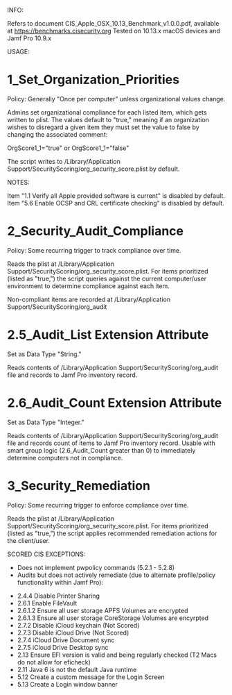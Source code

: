 INFO:

Refers to document CIS_Apple_OSX_10.13_Benchmark_v1.0.0.pdf, available at https://benchmarks.cisecurity.org
Tested on 10.13.x macOS devices and Jamf Pro 10.9.x

USAGE:

# 1_Set_Organization_Priorities

Policy: Generally "Once per computer" unless organizational values change.

Admins set organizational compliance for each listed item, which gets written to plist. The values default to "true," meaning if an organization wishes to disregard a given item they must set the value to false by changing the associated comment:

OrgScore1_1="true" or OrgScore1_1="false"

The script writes to /Library/Application Support/SecurityScoring/org_security_score.plist by default.

NOTES: 

Item "1.1 Verify all Apple provided software is current" is disabled by default.
Item "5.6 Enable OCSP and CRL certificate checking" is disabled by default.

# 2_Security_Audit_Compliance

Policy: Some recurring trigger to track compliance over time.

Reads the plist at /Library/Application Support/SecurityScoring/org_security_score.plist. For items prioritized (listed as "true,") the script queries against the current computer/user environment to determine compliance against each item.

Non-compliant items are recorded at /Library/Application Support/SecurityScoring/org_audit

# 2.5_Audit_List Extension Attribute

Set as Data Type "String."

Reads contents of /Library/Application Support/SecurityScoring/org_audit file and records to Jamf Pro inventory record.

# 2.6_Audit_Count Extension Attribute

Set as Data Type "Integer." 

Reads contents of /Library/Application Support/SecurityScoring/org_audit file and records count of items to Jamf Pro inventory record. Usable with smart group logic (2.6_Audit_Count greater than 0) to immediately determine computers not in compliance.

# 3_Security_Remediation

Policy: Some recurring trigger to enforce compliance over time.

Reads the plist at /Library/Application Support/SecurityScoring/org_security_score.plist. For items prioritized (listed as "true,") the script applies recommended remediation actions for the client/user.

SCORED CIS EXCEPTIONS:

- Does not implement pwpolicy commands (5.2.1 - 5.2.8)
- Audits but does not actively remediate (due to alternate profile/policy functionality within Jamf Pro):
* 2.4.4 Disable Printer Sharing
* 2.6.1 Enable FileVault
* 2.6.1.2 Ensure all user storage APFS Volumes are encrypted
* 2.6.1.3 Ensure all user storage CoreStorage Volumes are encyrpted
* 2.7.2 Disable iCloud keychain (Not Scored)
* 2.7.3 Disable iCloud Drive (Not Scored)
* 2.7.4 iCloud Drive Document sync
* 2.7.5 iCloud Drive Desktop sync
* 2.13 Ensure EFI version is valid and being regularly checked (T2 Macs do not allow for eficheck)
* 2.11 Java 6 is not the default Java runtime
* 5.12 Create a custom message for the Login Screen
* 5.13 Create a Login window banner